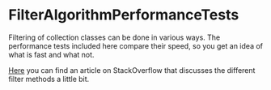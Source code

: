 # FilterAlgorithmPerformanceTests

Filtering of collection classes can be done in various ways. The performance tests included here compare their speed, so you get an idea of what is fast and what not.

[Here](http://stackoverflow.com/questions/21157109/which-is-has-faster-performance-indexesofobjectspassingtest-or-filteredarrayusin/21158730?noredirect=1#comment44323661_21158730) you can find an article on StackOverflow that discusses the different filter methods a little bit.
